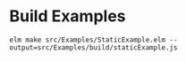 # Build Examples

```
elm make src/Examples/StaticExample.elm --output=src/Examples/build/staticExample.js
```
